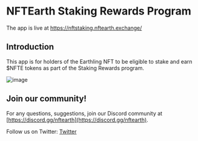 # NFTEarth Staking Rewards Program

The app is live at https://nftstaking.nftearth.exchange/

## Introduction

This app is for holders of the Earthling NFT to be eligible to stake and earn $NFTE tokens as part of the Staking Rewards program. 

![image](https://github.com/NFTEarth/nftearth-nft-staking/assets/29180454/c04a7cd3-7158-482e-a860-d2cd83a46fb0)



## Join our community!

For any questions, suggestions, join our Discord community at [https://discord.gg/nftearth](https://discord.gg/nftearth).

Follow us on Twitter: [Twitter](https:/twitter.com/NFTEarth_L2)
